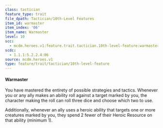 ```yaml
---
class: tactician
feature_type: trait
file_dpath: Tactician/10th-Level Features
item_id: warmaster
item_index: '06'
item_name: Warmaster
level: 10
scc:
  - mcdm.heroes.v1:feature.trait.tactician.10th-level-feature:warmaster
scdc:
  - 1.1.1:5.2.2.4:06
source: mcdm.heroes.v1
type: feature/trait/tactician/10th-level-feature
---
```


#### Warmaster

You have mastered the entirety of possible strategies and tactics. Whenever you or any ally makes an ability roll against a target marked by you, the character making the roll can roll three dice and choose which two to use.

Additionally, whenever an ally uses a heroic ability that targets one or more creatures marked by you, they spend 2 fewer of their Heroic Resource on that ability (minimum 1).
